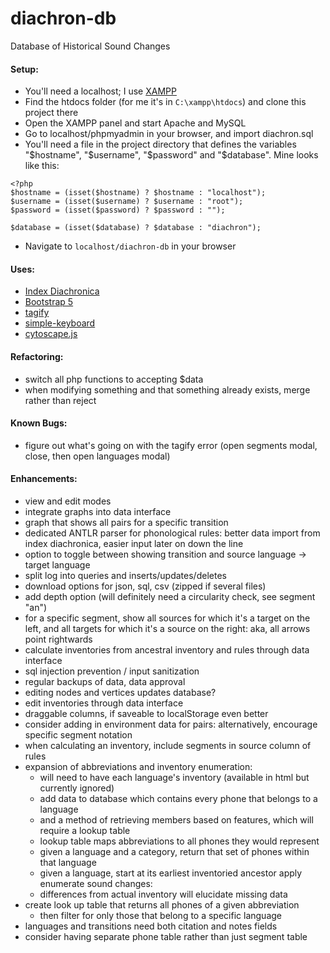# diachron-db
Database of Historical Sound Changes

#### Setup:
+ You'll need a localhost; I use [XAMPP](https://www.apachefriends.org/)
+ Find the htdocs folder (for me it's in <code>C:\xampp\htdocs</code>) and clone this project there
+ Open the XAMPP panel and start Apache and MySQL
+ Go to localhost/phpmyadmin in your browser, and import diachron.sql
+ You'll need a file in the project directory that defines the variables "\$hostname", "\$username", "\$password" and "\$database". Mine looks like this:
```
<?php
$hostname = (isset($hostname) ? $hostname : "localhost");
$username = (isset($username) ? $username : "root");
$password = (isset($password) ? $password : "");

$database = (isset($database) ? $database : "diachron");
```

+ Navigate to <code>localhost/diachron-db</code> in your browser

#### Uses:
+ [Index Diachronica](https://chridd.nfshost.com/diachronica/all)
+ [Bootstrap 5](https://getbootstrap.com/)
+ [tagify](https://yaireo.github.io/tagify/)
+ [simple-keyboard](https://hodgef.com/simple-keyboard/)
+ [cytoscape.js](https://js.cytoscape.org/)

#### Refactoring:
+ switch all php functions to accepting $data
+ when modifying something and that something already exists, merge rather than reject

#### Known Bugs:
+ figure out what's going on with the tagify error (open segments modal, close, then open languages modal)

#### Enhancements: 
+ view and edit modes
+ integrate graphs into data interface
+ graph that shows all pairs for a specific transition
+ dedicated ANTLR parser for phonological rules: better data import from index diachronica, easier input later on down the line
+ option to toggle between showing transition and source language → target language
+ split log into queries and inserts/updates/deletes
+ download options for json, sql, csv (zipped if several files)
+ add depth option (will definitely need a circularity check, see segment "an")
+ for a specific segment, show all sources for which it's a target on the left, and all targets for which it's a source on the right: aka, all arrows point rightwards
+ calculate inventories from ancestral inventory and rules through data interface
+ sql injection prevention / input sanitization
+ regular backups of data, data approval
+ editing nodes and vertices updates database?
+ edit inventories through data interface
+ draggable columns, if saveable to localStorage even better
+ consider adding in environment data for pairs: alternatively, encourage specific segment notation
+ when calculating an inventory, include segments in source column of rules
+ expansion of abbreviations and inventory enumeration:
  + will need to have each language's inventory (available in html but currently ignored)
  + add data to database which contains every phone that belongs to a language
  + and a method of retrieving members based on features, which will require a lookup table
  + lookup table maps abbreviations to all phones they would represent
  + given a language and a category, return that set of phones within that language
  + given a language, start at its earliest inventoried ancestor apply enumerate sound changes:
  + differences from actual inventory will elucidate missing data
+ create look up table that returns all phones of a given abbreviation
  + then filter for only those that belong to a specific language
+ languages and transitions need both citation and notes fields
+ consider having separate phone table rather than just segment table

